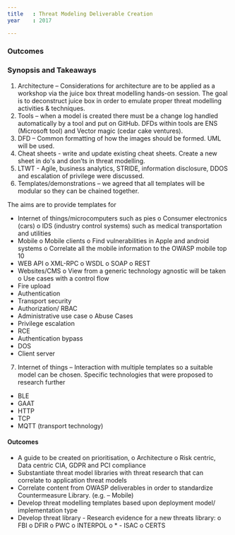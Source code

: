 ```yaml
---
title   : Threat Modeling Deliverable Creation
year    : 2017

---
```


### Outcomes

### Synopsis and Takeaways

1.	Architecture – Considerations for architecture are to be applied as a workshop via the juice box threat modelling hands-on session. 
The goal is to deconstruct juice box in order to emulate proper threat modelling activities & techniques.
2.	Tools – when a model is created there must be a change log handled automatically by a tool and put on GitHub. DFDs within tools are 
ENS (Microsoft tool) and Vector magic (cedar cake ventures). 
3.	DFD – Common formatting of how the images should be formed. UML will be used. 
4.	Cheat sheets - write and update existing cheat sheets. Create a new sheet in do's and don’ts in threat modelling. 
5.	LTWT - Agile, business analytics, STRIDE, information disclosure, DDOS and escalation of privilege were discussed. 
6.	Templates/demonstrations – we agreed that all templates will be modular so they can be chained together. 

The aims are to provide templates for

- Internet of things/microcomputers such as pies
  o	Consumer electronics (cars) 
  o	IDS (industry control systems) such as medical transportation and utilities 
-	Mobile 
  o	Mobile clients
  o	Find vulnerabilities in Apple and android systems
  o	Correlate all the mobile information to the OWASP mobile top 10
-	WEB API
  o	XML-RPC
  o	WSDL
  o	SOAP
  o	REST
-	Websites/CMS 
  o	View from a generic technology agnostic will be taken
  o	Use cases with a control flow
-	Fire upload
-	Authentication
-	Transport security 
-	Authorization/ RBAC 
-	Administrative use case
  o	Abuse Cases
-	Privilege escalation
-	RCE 
-	Authentication bypass
-	DOS 
-	Client server
7.	 Internet of things – Interaction with multiple templates so a suitable model can be chosen. Specific technologies that were proposed to research further
-	BLE 
-	GAAT
-	HTTP
-	TCP
-	MQTT (transport technology)

#### Outcomes
-	A guide to be created on prioritisation, 
  o	Architecture
  o	Risk centric, Data centric CIA, GDPR and PCI compliance 
-	Substantiate threat model libraries with threat research that can correlate to application threat models
-	Correlate content from OWASP deliverables in order to standardize Countermeasure Library. (e.g. – Mobile)
-	Develop threat modelling templates based upon deployment model/ implementation type
-	Develop threat library - Research evidence for a new threats library:
  o	FBI
  o	DFIR
  o	PWC
  o	INTERPOL
  o	* - ISAC
  o	CERTS 
